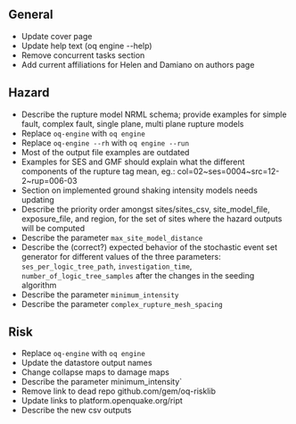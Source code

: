 General
-------

* Update cover page
* Update help text (oq engine --help)
* Remove concurrent tasks section
* Add current affiliations for Helen and Damiano on authors page


Hazard
------

* Describe the rupture model NRML schema; provide examples for simple fault, 
  complex fault, single plane, multi plane rupture models
* Replace `oq-engine` with `oq engine`
* Replace `oq-engine --rh` with `oq engine --run`
* Most of the output file examples are outdated
* Examples for SES and GMF should explain what the different components of
  the rupture tag mean, eg.: col=02~ses=0004~src=12-2~rup=006-03
* Section on implemented ground shaking intensity models needs updating
* Describe the priority order amongst sites/sites_csv, site_model_file,
  exposure_file, and region, for the set of sites
  where the hazard outputs will be computed
* Describe the parameter `max_site_model_distance`
* Describe the (correct?) expected behavior of the stochastic event set
  generator for different values of the three parameters:
  `ses_per_logic_tree_path`, `investigation_time`, `number_of_logic_tree_samples`
  after the changes in the seeding algorithm
* Describe the parameter `minimum_intensity`
* Describe the parameter `complex_rupture_mesh_spacing`


Risk
----

* Replace `oq-engine` with `oq engine`
* Update the datastore output names
* Change collapse maps to damage maps
* Describe the parameter minimum_intensity`
* Remove link to dead repo github.com/gem/oq-risklib
* Update links to platform.openquake.org/ript
* Describe the new csv outputs
